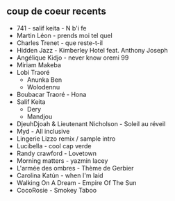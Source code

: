 ## coup de coeur recents
- 741 - salif keita - N b'i fe
- Martin Léon - prends moi tel quel
- Charles Trenet - que reste-t-il
- Hidden Jazz - Kimberley Hotel feat. Anthony Joseph
- Angélique Kidjo - never know oremi 99
- Miriam Makeba
- Lobi Traoré
	- Anunka Ben
	- Wolodennu
- Boubacar Traoré - Hona
- Salif Keita
	- Dery
	- Mandjou
- DjeuhDjoah & Lieutenant Nicholson - Soleil au réveil
- Myd - All inclusive
- Lingerie Lizzo remix / sample intro
- Lucibella - cool cap verde
- Randy crawford - Lovetown
- Morning matters - yazmin lacey
- L'armée des ombres - Thème de Gerbier
- Carolina Katún - when I'm laid
- Walking On A Dream - Empire Of The Sun
- CocoRosie - Smokey Taboo
